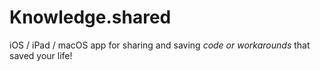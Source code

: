 # Knowledge.shared
iOS / iPad / macOS app for sharing and saving *code or workarounds* that saved your life!
